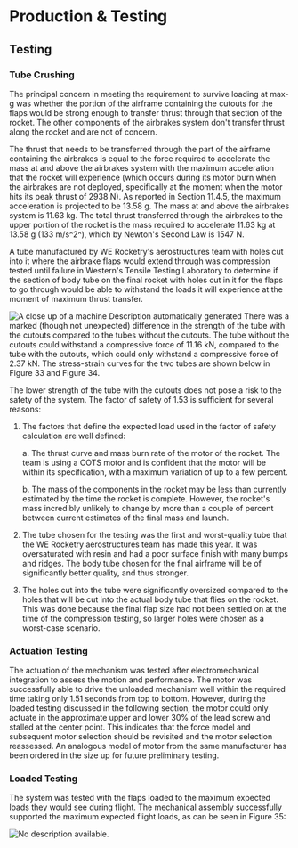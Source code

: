 # Production & Testing


## Testing

### Tube Crushing

The principal concern in meeting the requirement to survive loading at
max-g was whether the portion of the airframe containing the cutouts for
the flaps would be strong enough to transfer thrust through that section
of the rocket. The other components of the airbrakes system don't
transfer thrust along the rocket and are not of concern.

The thrust that needs to be transferred through the part of the airframe
containing the airbrakes is equal to the force required to accelerate
the mass at and above the airbrakes system with the maximum acceleration
that the rocket will experience (which occurs during its motor burn when
the airbrakes are not deployed, specifically at the moment when the
motor hits its peak thrust of 2938 N). As reported in Section 11.4.5,
the maximum acceleration is projected to be 13.58 g. The mass at and
above the airbrakes system is 11.63 kg. The total thrust transferred
through the airbrakes to the upper portion of the rocket is the mass
required to accelerate 11.63 kg at 13.58 g (133 m/s^2^), which by
Newton's Second Law is 1547 N.

A tube manufactured by WE Rocketry's aerostructures team with holes cut
into it where the airbrake flaps would extend through was compression
tested until failure in Western's Tensile Testing Laboratory to
determine if the section of body tube on the final rocket with holes cut
in it for the flaps to go through would be able to withstand the loads
it will experience at the moment of maximum thrust transfer.

![A close up of a machine Description automatically
generated](./media/image37.png)
There was a marked (though not unexpected) difference in the strength of
the tube with the cutouts compared to the tubes without the cutouts. The
tube without the cutouts could withstand a compressive force of 11.16
kN, compared to the tube with the cutouts, which could only withstand a
compressive force of 2.37 kN. The stress-strain curves for the two tubes
are shown below in Figure 33 and Figure 34.

The lower strength of the tube with the cutouts does not pose a risk to
the safety of the system. The factor of safety of 1.53 is sufficient for
several reasons:

1.  The factors that define the expected load used in the factor of
    safety calculation are well defined:

    a.  The thrust curve and mass burn rate of the motor of the rocket.
        The team is using a COTS motor and is confident that the motor
        will be within its specification, with a maximum variation of up
        to a few percent.

    b.  The mass of the components in the rocket may be less than
        currently estimated by the time the rocket is complete. However,
        the rocket's mass incredibly unlikely to change by more than a
        couple of percent between current estimates of the final mass
        and launch.

2.  The tube chosen for the testing was the first and worst-quality tube
    that the WE Rocketry aerostructures team has made this year. It was
    oversaturated with resin and had a poor surface finish with many
    bumps and ridges. The body tube chosen for the final airframe will
    be of significantly better quality, and thus stronger.

3.  The holes cut into the tube were significantly oversized compared to
    the holes that will be cut into the actual body tube that flies on
    the rocket. This was done because the final flap size had not been
    settled on at the time of the compression testing, so larger holes
    were chosen as a worst-case scenario.

### Actuation Testing

The actuation of the mechanism was tested after electromechanical
integration to assess the motion and performance. The motor was
successfully able to drive the unloaded mechanism well within the
required time taking only 1.51 seconds from top to bottom. However,
during the loaded testing discussed in the following section, the motor
could only actuate in the approximate upper and lower 30% of the lead
screw and stalled at the center point. This indicates that the force
model and subsequent motor selection should be revisited and the motor
selection reassessed. An analogous model of motor from the same
manufacturer has been ordered in the size up for future preliminary
testing.

### Loaded Testing

The system was tested with the flaps loaded to the maximum expected
loads they would see during flight. The mechanical assembly successfully
supported the maximum expected flight loads, as can be seen in Figure
35:

![No description
available.](./media/image38.jpeg)